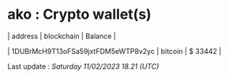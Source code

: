 # ako : Crypto wallet(s)



| address | blockchain | Balance |

| 1DUBrMcH9T13oFSa59jxtFDM5eWTP8v2yc | bitcoin | $ 33442 | 



Last update : _Saturday 11/02/2023 18.21 (UTC)_ 



